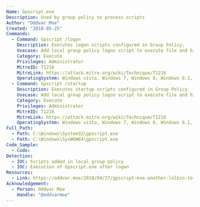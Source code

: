 ```yaml
---
Name: Gpscript.exe
Description: Used by group policy to process scripts
Author: "Oddvar Moe"
Created: "2018-05-25"
Commands:
  - Command: Gpscript /logon
    Description: Executes logon scripts configured in Group Policy.
    Usecase: Add local group policy logon script to execute file and hide from defensive counter measures
    Category: Execute
    Privileges: Administrator
    MitreID: T1216
    MitreLink: https://attack.mitre.org/wiki/Technique/T1216
    OperatingSystem: Windows vista, Windows 7, Windows 8, Windows 8.1, Windows 10
  - Command: Gpscript /startup
    Description: Executes startup scripts configured in Group Policy
    Usecase: Add local group policy logon script to execute file and hide from defensive counter measures
    Category: Execute
    Privileges: Administrator
    MitreID: T1216
    MitreLink: https://attack.mitre.org/wiki/Technique/T1216
    OperatingSystem: Windows vista, Windows 7, Windows 8, Windows 8.1, Windows 10
Full_Path:
  - Path: C:\Windows\System32\gpscript.exe
  - Path: C:\Windows\SysWOW64\gpscript.exe
Code_Sample:
  - Code:
Detection:
  - IOC: Scripts added in local group policy
  - IOC: Execution of Gpscript.exe after logon
Resources:
  - Link: https://oddvar.moe/2018/04/27/gpscript-exe-another-lolbin-to-the-list/
Acknowledgement:
  - Person: Oddvar Moe
    Handle: "@oddvarmoe"
---
```

